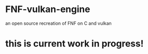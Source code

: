 # FNF-vulkan-engine
an open source recreation of FNF on C and vulkan

# this is current work in progress!

